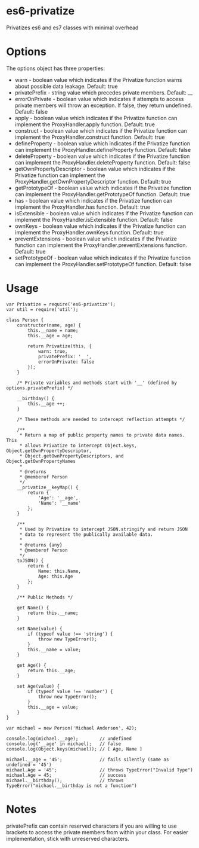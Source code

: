 # es6-privatize
Privatizes es6 and es7 classes with minimal overhead

# Options
The options object has three properties:
* warn - boolean value which indicates if the Privatize function warns about possible data leakage. Default: true
* privatePrefix - string value which precedes private members. Default: __
* errorOnPrivate - boolean value which indicates if attempts to access private members will throw an exception. If false, they return undefined. Default: false
* apply - boolean value which indicates if the Privatize function can implement the ProxyHandler.apply function. Default: true
* construct -  boolean value which indicates if the Privatize function can implement the ProxyHandler.construct function. Default: true
* defineProperty -  boolean value which indicates if the Privatize function can implement the ProxyHandler.defineProperty function. Default: false
* deleteProperty -  boolean value which indicates if the Privatize function can implement the ProxyHandler.deleteProperty function. Default: false
* getOwnPropertyDescriptor -  boolean value which indicates if the Privatize function can implement the ProxyHandler.getOwnPropertyDescriptor function. Default: true
* getPrototypeOf -  boolean value which indicates if the Privatize function can implement the ProxyHandler.getPrototypeOf function. Default: true
* has -  boolean value which indicates if the Privatize function can implement the ProxyHandler.has function. Default: true
* isExtensible -  boolean value which indicates if the Privatize function can implement the ProxyHandler.isExtensible function. Default: false
* ownKeys -  boolean value which indicates if the Privatize function can implement the ProxyHandler.ownKeys function. Default: true
* preventExtensions -  boolean value which indicates if the Privatize function can implement the ProxyHandler.preventExtensions function. Default: true
* setPrototypeOf -  boolean value which indicates if the Privatize function can implement the ProxyHandler.setPrototypeOf function. Default: false

# Usage
~~~~
var Privatize = require('es6-privatize');
var util = require('util');

class Person {
    constructor(name, age) {
        this.__name = name;
        this.__age = age;

        return Privatize(this, { 
            warn: true, 
            privatePrefix: '__',
            errorOnPrivate: false
        });
    }

    /* Private variables and methods start with '__' (defined by options.privatePrefix) */

    __birthday() {
        this.__age ++;
    }

    /* These methods are needed to intercept reflection attempts */

    /**
     * Return a map of public property names to private data names. This
     * allows Privatize to intercept Object.keys, Object.getOwnPropertyDescriptor,
     * Object.getOwnPropertyDescriptors, and Object.getOwnPropertyNames
     * 
     * @returns 
     * @memberof Person
     */
    __privatize__keyMap() {
        return {
            'Age': '__age',
            'Name': '__name'
        };
    }

    /**
     * Used by Privatize to intercept JSON.stringify and return JSON
     * data to represent the publically available data.
     * 
     * @returns {any} 
     * @memberof Person
     */
    toJSON() {
        return {
            Name: this.Name,
            Age: this.Age
        };
    }

    /** Public Methods */

    get Name() {
        return this.__name;
    }

    set Name(value) {
        if (typeof value !== 'string') {
            throw new TypeError();
        }
        this.__name = value;
    }

    get Age() {
        return this.__age;
    }

    set Age(value) {
        if (typeof value !== 'number') {
            throw new TypeError();
        }
        this.__age = value;
    }
}

var michael = new Person('Michael Anderson', 42);

console.log(michael.__age);        // undefined
console.log('__age' in michael);   // false
console.log(Object.keys(michael)); // [ Age, Name ]

michael.__age = '45';              // fails silently (same as undefined = '45')
michael.Age = '45';                // throws TypeError("Invalid Type")
michael.Age = 45;                  // success
michael.__birthday();              // throws TypeError("michael.__birthday is not a function")
~~~~

# Notes
privatePrefix can contain reserved characters if you are willing to use brackets to access the private members from within your class. For easier 
implementation, stick with unreserved characters.
